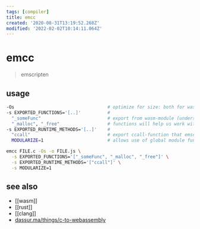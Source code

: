 ```yaml
---
tags: [compiler]
title: emcc
created: '2020-08-31T13:19:52.268Z'
modified: '2022-02-02T10:14:11.064Z'
---
```


# emcc

> emscripten

## usage

```sh
-Os                                   # optimize for size: both for wasm and js
-s EXPORTED_FUNCTIONS='[..]'          #
  "_someFunc"                         # export from wasm-module (underscore required !)
  "_malloc", "_free"                  # functions will help us work with memory
-s EXPORTED_RUNTIME_METHODS='[..]'    #
  "ccall"                             # export ccall-function that emscripten generates for us
  MODULARIZE=1                        # allows use of global module function that returns promise with an instance of wasm module
```

```sh
emcc FILE.c -Os -o FILE.js \
  -s EXPORTED_FUNCTIONS='["_someFunc", "_malloc", "_free"]' \
  -s EXPORTED_RUNTIME_METHODS='["ccall"]' \
  -s MODULARIZE=1
```

## see also

- [[wasm]]
- [[rust]]
- [[clang]]
- [dassur.ma/things/c-to-webassembly](https://dassur.ma/things/c-to-webassembly/)
